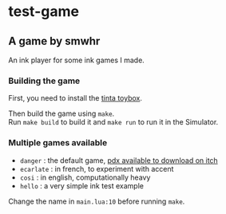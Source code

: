 # test-game
## A game by smwhr

An ink player for some ink games I made.

### Building the game

First, you need to install the [tinta toybox](https://github.com/smwhr/tinta).

Then build the game using `make`.  
Run `make build` to build it and `make run` to run it in the Simulator.


### Multiple games available

- `danger` : the default game, [pdx available to download on itch](https://smwhr.itch.io/1-555-trouble)
- `ecarlate` : in french, to experiment with accent
- `cosi` : in english, computationally heavy
- `hello` : a very simple ink test example

Change the name in `main.lua:10` before running `make`.